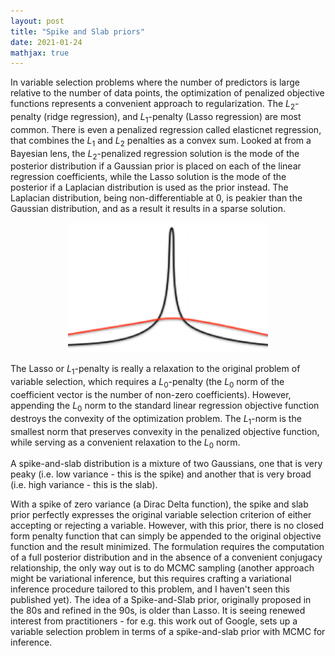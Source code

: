 ```yaml
---
layout: post
title: "Spike and Slab priors"
date: 2021-01-24
mathjax: true
---
```


In variable selection problems where the number of predictors is large relative to the number of data points, the optimization of penalized objective functions represents a convenient approach to regularization. The $L_2$-penalty (ridge regression), and $L_1$-penalty (Lasso regression) are most common. There is even a penalized regression called elasticnet regression, that combines the $L_1$ and $L_2$ penalties as a convex sum. Looked at from a Bayesian lens, the $L_2$-penalized regression solution is the mode of the posterior distribution if a Gaussian prior is placed on each of the linear regression coefficients, while the Lasso solution is the mode of the posterior if a Laplacian distribution is used as the prior instead. The Laplacian distribution, being non-differentiable at 0, is peakier than the Gaussian distribution, and as a result it results in a sparse solution.

<p align="center">
  <img width="320"  src="/assets/spikeslab.png">
</p>

The Lasso or $L_1$-penalty is really a relaxation to the original problem of variable selection, which requires a $L_0$-penalty (the $L_0$ norm of the coefficient vector is the number of non-zero coefficients). However, appending the $L_0$ norm to the standard linear regression objective function destroys the convexity of the optimization problem. The $L_1$-norm is the smallest norm that preserves convexity in the penalized objective function, while serving as a convenient relaxation to the $L_0$ norm.

A spike-and-slab distribution is a mixture of two Gaussians, one that is very peaky (i.e. low variance - this is the spike) and another that is very broad (i.e. high variance - this is the slab).

With a spike of zero variance (a Dirac Delta function), the spike and slab prior perfectly expresses the original variable selection criterion of either accepting or rejecting a variable. However, with this prior, there is no closed form penalty function that can simply be appended to the original objective function and the result minimized. The formulation requires the computation of a full posterior distribution and in the absence of a convenient conjugacy relationship, the only way out is to do MCMC sampling (another approach might be variational inference, but this requires crafting a variational inference procedure tailored to this problem, and I haven't seen this published yet). The idea of a Spike-and-Slab prior, originally proposed in the 80s and refined in the 90s, is older than Lasso. It is seeing renewed interest from practitioners - for e.g. this work out of Google, sets up a variable selection problem in terms of a spike-and-slab prior with MCMC for inference. 
